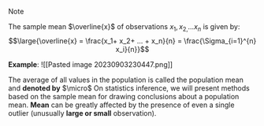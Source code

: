 >[!note]
>The sample mean $\overline{x}$ of observations $x_1,x_{2,}... x_n$ is given by:
>$$\large{\overline{x} = \frac{x_1+ x_2+ ... + x_n}{n} = \frac{\Sigma_{i=1}^{n} x_i}{n}}$$

**Example**:
![[Pasted image 20230903230447.png]]

The average of all values in the population is called the population mean and **denoted by** $\micro$
On statistics inference, we will present methods based on the sample mean for drawing conclusions about a population mean.
**Mean** can be greatly affected by the presence of even a single outlier (unusually **large or small** observation).

